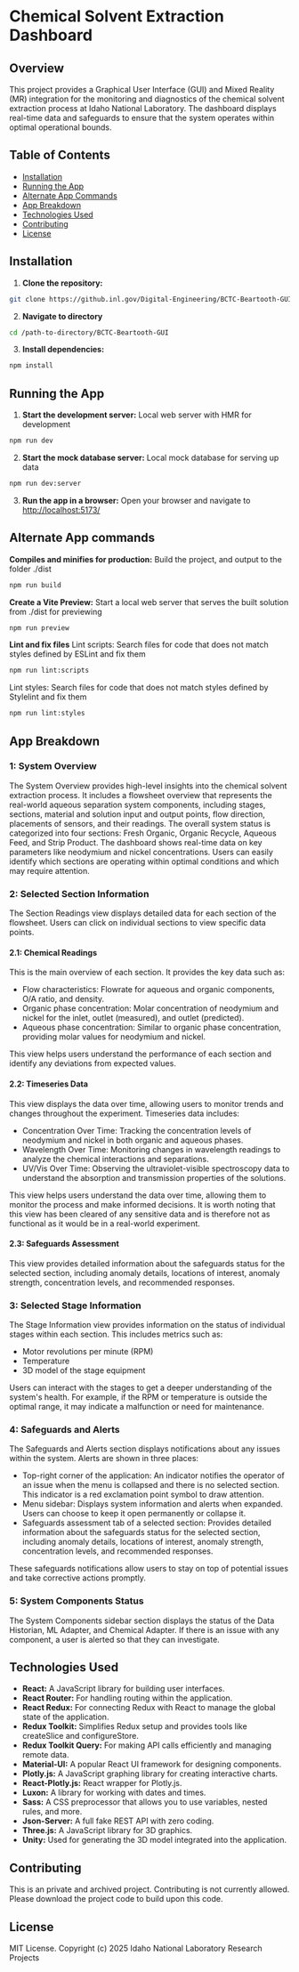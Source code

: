 # Chemical Solvent Extraction Dashboard

## Overview
This project provides a Graphical User Interface (GUI) and Mixed Reality (MR) integration for the monitoring and diagnostics of the chemical solvent extraction process at Idaho National Laboratory. The dashboard displays real-time data and safeguards to ensure that the system operates within optimal operational bounds.

## Table of Contents
- [Installation](#installation)
- [Running the App](#running-the-app)
- [Alternate App Commands](#alternate-app-commands)
- [App Breakdown](#app-breakdown)
- [Technologies Used](#technologies-used)
- [Contributing](#contributing)
- [License](#license)

## Installation

1. **Clone the repository:**
```sh
git clone https://github.inl.gov/Digital-Engineering/BCTC-Beartooth-GUI.git
```

2. **Navigate to directory**
```sh
cd /path-to-directory/BCTC-Beartooth-GUI
```

3. **Install dependencies:**
```sh
npm install
```

## Running the App

1. **Start the development server:**
Local web server with HMR for development
```sh
npm run dev
```

2. **Start the mock database server:**
Local mock database for serving up data
```sh
npm run dev:server
```

3. **Run the app in a browser:**
Open your browser and navigate to [http://localhost:5173/](http://localhost:5173/ "BCTC/LBL Beartooth GUI")

## Alternate App commands

**Compiles and minifies for production:**
Build the project, and output to the folder ./dist
```sh
npm run build
```

**Create a Vite Preview:**
Start a local web server that serves the built solution from ./dist for previewing
```sh
npm run preview
```

**Lint and fix files**
Lint scripts: Search files for code that does not match styles defined by ESLint and fix them
```sh
npm run lint:scripts
```
Lint styles: Search files for code that does not match styles defined by Stylelint and fix them
```sh
npm run lint:styles
```

## App Breakdown
### 1: System Overview
The System Overview provides high-level insights into the chemical solvent extraction process. It includes a flowsheet overview that represents the real-world aqueous separation system components, including stages, sections, material and solution input and output points, flow direction, placements of sensors, and their readings. The overall system status is categorized into four sections: Fresh Organic, Organic Recycle, Aqueous Feed, and Strip Product. The dashboard shows real-time data on key parameters like neodymium and nickel concentrations. Users can easily identify which sections are operating within optimal conditions and which may require attention.

### 2: Selected Section Information
The Section Readings view displays detailed data for each section of the flowsheet. Users can click on individual sections to view specific data points.

#### 2.1: Chemical Readings
This is the main overview of each section. It provides the key data such as:
- Flow characteristics: Flowrate for aqueous and organic components, O/A ratio, and density.
- Organic phase concentration: Molar concentration of neodymium and nickel for the inlet, outlet (measured), and outlet (predicted).
- Aqueous phase concentration: Similar to organic phase concentration, providing molar values for neodymium and nickel.

This view helps users understand the performance of each section and identify any deviations from expected values.

#### 2.2: Timeseries Data
This view displays the data over time, allowing users to monitor trends and changes throughout the experiment. Timeseries data includes:
- Concentration Over Time: Tracking the concentration levels of neodymium and nickel in both organic and aqueous phases.
- Wavelength Over Time: Monitoring changes in wavelength readings to analyze the chemical interactions and separations.
- UV/Vis Over Time: Observing the ultraviolet-visible spectroscopy data to understand the absorption and transmission properties of the solutions.

This view helps users understand the data over time, allowing them to monitor the process and make informed decisions. It is worth noting that this view has been cleared of any sensitive data and is therefore not as functional as it would be in a real-world experiment.

#### 2.3: Safeguards Assessment
This view provides detailed information about the safeguards status for the selected section, including anomaly details, locations of interest, anomaly strength, concentration levels, and recommended responses.

### 3: Selected Stage Information
The Stage Information view provides information on the status of individual stages within each section. This includes metrics such as:
- Motor revolutions per minute (RPM)
- Temperature
- 3D model of the stage equipment

Users can interact with the stages to get a deeper understanding of the system's health. For example, if the RPM or temperature is outside the optimal range, it may indicate a malfunction or need for maintenance.

### 4: Safeguards and Alerts
The Safeguards and Alerts section displays notifications about any issues within the system. Alerts are shown in three places:
- Top-right corner of the application: An indicator notifies the operator of an issue when the menu is collapsed and there is no selected section. This indicator is a red exclamation point symbol to draw attention.
- Menu sidebar: Displays system information and alerts when expanded. Users can choose to keep it open permanently or collapse it.
- Safeguards assessment tab of a selected section: Provides detailed information about the safeguards status for the selected section, including anomaly details, locations of interest, anomaly strength, concentration levels, and recommended responses.

These safeguards notifications allow users to stay on top of potential issues and take corrective actions promptly.

### 5: System Components Status
The System Components sidebar section displays the status of the Data Historian, ML Adapter, and Chemical Adapter. If there is an issue with any component, a user is alerted so that they can investigate.

## Technologies Used
- **React:** A JavaScript library for building user interfaces.
- **React Router:** For handling routing within the application.
- **React Redux:** For connecting Redux with React to manage the global state of the application.
- **Redux Toolkit:** Simplifies Redux setup and provides tools like createSlice and configureStore.
- **Redux Toolkit Query:** For making API calls efficiently and managing remote data.
- **Material-UI:** A popular React UI framework for designing components.
- **Plotly.js:** A JavaScript graphing library for creating interactive charts.
- **React-Plotly.js:** React wrapper for Plotly.js.
- **Luxon:** A library for working with dates and times.
- **Sass:** A CSS preprocessor that allows you to use variables, nested rules, and more.
- **Json-Server:** A full fake REST API with zero coding.
- **Three.js:** A JavaScript library for 3D graphics.
- **Unity:** Used for generating the 3D model integrated into the application.

## Contributing
This is an private and archived project. Contributing is not currently allowed. Please download the project code to build upon this code.

## License
MIT License. Copyright (c) 2025 Idaho National Laboratory Research Projects